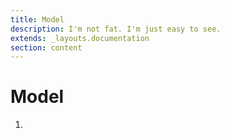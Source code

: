 ```yaml
---
title: Model
description: I'm not fat. I'm just easy to see.
extends: _layouts.documentation
section: content
---
```


# Model

1. 

